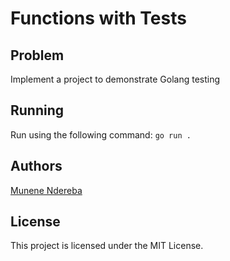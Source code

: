 # Functions with Tests

## Problem

Implement a project to demonstrate Golang testing

## Running

Run using the following command: `go run .`

## Authors

[Munene Ndereba](https://github.com/munenendereba)

## License

This project is licensed under the MIT License.
